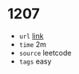 # 1207
- `url` [link](https://leetcode.com/problems/unique-number-of-occurrences/description/?envType=daily-question&envId=2024-01-17)
- `time` 2m
- `source` leetcode
- `tags` easy